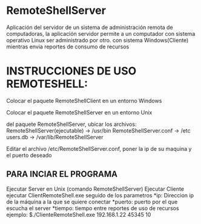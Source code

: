 # RemoteShellServer
Aplicación del servidor de un sistema de administración remota de computadoras, la aplicación servidor permite a un computador con sistema operativo Linux ser administrado por otro. con sistema Windows(Cliente) mientras envia reportes de consumo de recursos

# INSTRUCCIONES DE USO REMOTESHELL:

Colocar el paquete RemoteShellClient en un entorno Windows

Colocar el paquete RemoteShellServer en un entorno Unix

del paquete RemoteShellServer, ubicar los archivos:
RemoteShellServer(ejecutable) -> /usr/bin
RemoteShellServer.conf -> /etc
users.db -> /var/lib/RemoteShellServer

Editar el archivo /etc/RemoteShellServer.conf, poner la ip de su maquina y el puerto deseado


## PARA INCIAR EL PROGRAMA
Ejecutar Server en Unix (comando RemoteShellServer)
Ejecutar Cliente ejecutar ClientRemoteShell.exe seguido de los parametros <ip> <puerto> <tiempo>
*ip: Direccion ip de la máquina a la que se quiere conectar
*puerto: puerto por el que escucha el server
*tiempo: tiempo entre reportes de uso de recursos
ejemplo:
$./ClienteRemoteShell.exe 192.168.1.22 45345 10
